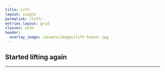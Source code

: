 ```yaml
---
title: Lift.
layout: single
permalink: /lift/
entries_layout: grid
classes: wide
header:
  overlay_image: /assets/images/lift-teaser.jpg
---
```

## Started lifting again
---
